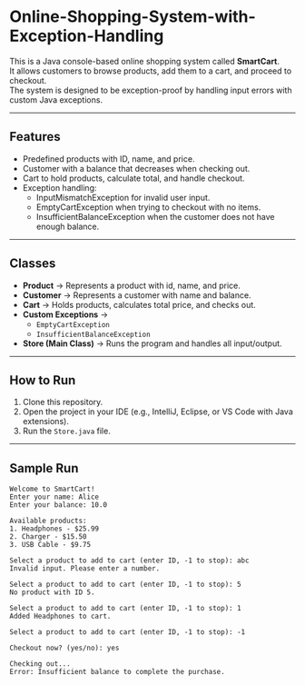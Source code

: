 # Online-Shopping-System-with-Exception-Handling

This is a Java console-based online shopping system called **SmartCart**.  
It allows customers to browse products, add them to a cart, and proceed to checkout.  
The system is designed to be exception-proof by handling input errors with custom Java exceptions.

---

## Features
- Predefined products with ID, name, and price.
- Customer with a balance that decreases when checking out.
- Cart to hold products, calculate total, and handle checkout.
- Exception handling:
  - InputMismatchException for invalid user input.
  - EmptyCartException when trying to checkout with no items.
  - InsufficientBalanceException when the customer does not have enough balance.

---

## Classes
- **Product** → Represents a product with id, name, and price.  
- **Customer** → Represents a customer with name and balance.  
- **Cart** → Holds products, calculates total price, and checks out.  
- **Custom Exceptions** →  
  - `EmptyCartException`  
  - `InsufficientBalanceException`  
- **Store (Main Class)** → Runs the program and handles all input/output.

---

## How to Run
1. Clone this repository.  
2. Open the project in your IDE (e.g., IntelliJ, Eclipse, or VS Code with Java extensions).  
3. Run the `Store.java` file. 

---

## Sample Run

```text
Welcome to SmartCart!
Enter your name: Alice
Enter your balance: 10.0

Available products:
1. Headphones - $25.99
2. Charger - $15.50
3. USB Cable - $9.75

Select a product to add to cart (enter ID, -1 to stop): abc
Invalid input. Please enter a number.

Select a product to add to cart (enter ID, -1 to stop): 5
No product with ID 5.

Select a product to add to cart (enter ID, -1 to stop): 1
Added Headphones to cart.

Select a product to add to cart (enter ID, -1 to stop): -1

Checkout now? (yes/no): yes

Checking out...
Error: Insufficient balance to complete the purchase.
